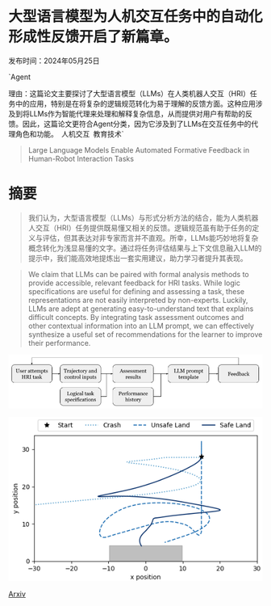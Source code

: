 # 大型语言模型为人机交互任务中的自动化形成性反馈开启了新篇章。

发布时间：2024年05月25日

`Agent

理由：这篇论文主要探讨了大型语言模型（LLMs）在人类机器人交互（HRI）任务中的应用，特别是在将复杂的逻辑规范转化为易于理解的反馈方面。这种应用涉及到将LLMs作为智能代理来处理和解释复杂信息，从而提供对用户有帮助的反馈。因此，这篇论文更符合Agent分类，因为它涉及到了LLMs在交互任务中的代理角色和功能。` `人机交互` `教育技术`

> Large Language Models Enable Automated Formative Feedback in Human-Robot Interaction Tasks

# 摘要

> 我们认为，大型语言模型（LLMs）与形式分析方法的结合，能为人类机器人交互（HRI）任务提供既易懂又相关的反馈。逻辑规范虽有助于任务的定义与评估，但其表达对非专家而言并不直观。所幸，LLMs能巧妙地将复杂概念转化为浅显易懂的文字。通过将任务评估结果与上下文信息融入LLM的提示中，我们能高效地提炼出一套实用建议，助力学习者提升其表现。

> We claim that LLMs can be paired with formal analysis methods to provide accessible, relevant feedback for HRI tasks. While logic specifications are useful for defining and assessing a task, these representations are not easily interpreted by non-experts. Luckily, LLMs are adept at generating easy-to-understand text that explains difficult concepts. By integrating task assessment outcomes and other contextual information into an LLM prompt, we can effectively synthesize a useful set of recommendations for the learner to improve their performance.

![大型语言模型为人机交互任务中的自动化形成性反馈开启了新篇章。](../../../paper_images/2405.16344/workshop_teaser.png)

![大型语言模型为人机交互任务中的自动化形成性反馈开启了新篇章。](../../../paper_images/2405.16344/example_trajectory.png)

[Arxiv](https://arxiv.org/abs/2405.16344)